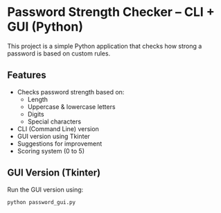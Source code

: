 # Password Strength Checker – CLI + GUI (Python)

This project is a simple Python application that checks how strong a password is based on custom rules.

## Features

- Checks password strength based on:
  - Length
  - Uppercase & lowercase letters
  - Digits
  - Special characters
- CLI (Command Line) version
- GUI version using Tkinter
- Suggestions for improvement
- Scoring system (0 to 5)

## GUI Version (Tkinter)

Run the GUI version using:

```bash
python password_gui.py

